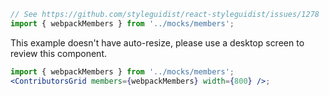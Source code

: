 ```jsx noeditor
// See https://github.com/styleguidist/react-styleguidist/issues/1278
import { webpackMembers } from '../mocks/members';
```

This example doesn't have auto-resize, please use a desktop screen to review this component.

```jsx
import { webpackMembers } from '../mocks/members';
<ContributorsGrid members={webpackMembers} width={800} />;
```
